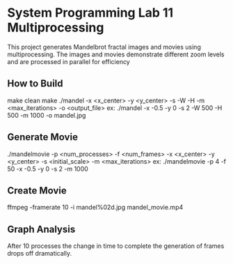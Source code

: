 # System Programming Lab 11 Multiprocessing

This project generates Mandelbrot fractal images and movies using multiprocessing. The 
images and movies demonstrate different zoom 
levels and are processed in parallel for 
efficiency

## How to Build
make clean
make
./mandel -x <x_center> -y <y_center> -s <scale> -W <width> -H <height> -m <max_iterations> -o <output_file>
ex: ./mandel -x -0.5 -y 0 -s 2 -W 500 -H 500 -m 1000 -o mandel.jpg
## Generate Movie
./mandelmovie -p <num_processes> -f <num_frames> -x <x_center> -y <y_center> -s <initial_scale> -m <max_iterations>
ex: ./mandelmovie -p 4 -f 50 -x -0.5 -y 0 -s 2 -m 1000
 ## Create Movie
 ffmpeg -framerate 10 -i mandel%02d.jpg mandel_movie.mp4

## Graph Analysis
After 10 processes the change in time to complete the generation
of frames drops off dramatically.